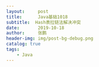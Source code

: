 ```yaml
---
layout:     post 
title:      Java基础1018
subtitle:  Hash表拉链法解决冲突
date:       2019-10-18
author:     张鹏
header-img: img/post-bg-debug.png
catalog: true   
tags:                         
    - Java
---
```


